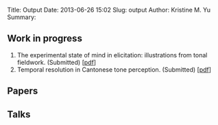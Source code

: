 Title: Output
Date: 2013-06-26 15:02
Slug: output
Author: Kristine M. Yu
Summary: 

## Work in progress ##

1. The experimental state of mind in elicitation: illustrations from
   tonal fieldwork. (Submitted)
   \[[pdf](https://github.com/krismyu/ldc-kiy/paper/kiy.pdf)\]
2. Temporal resolution in Cantonese tone perception. (Submitted) \[[pdf](https://github.com/krismyu/res/paper/res-spcom.pdf)\]   

## Papers ##

## Talks ##
